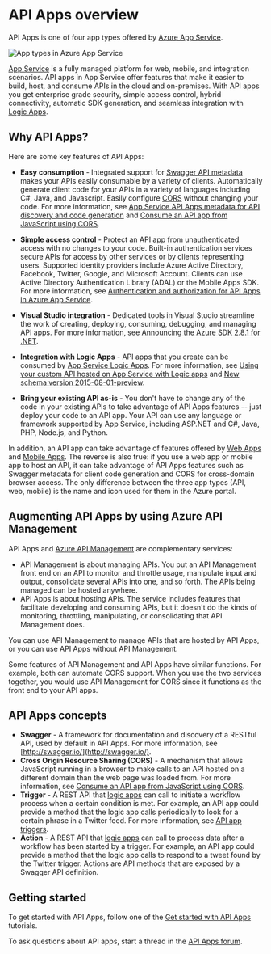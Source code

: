 <properties 
	pageTitle="API Apps introduction | Microsoft Azure" 
	description="Learn why Azure App Service is the best platform for developing, publishing, and hosting RESTful APIs." 
	services="app-service\api" 
	documentationCenter=".net" 
	authors="tdykstra" 
	manager="wpickett" 
	editor=""/>

<tags 
	ms.service="app-service-api" 
	ms.workload="web" 
	ms.tgt_pltfrm="na" 
	ms.devlang="na" 
	ms.topic="get-started-article" 
	ms.date="03/31/2016" 
	ms.author="tdykstra"/>

# API Apps overview

API Apps is one of four app types offered by [Azure App Service](../app-service/app-service-value-prop-what-is.md).

![App types in Azure App Service](./media/app-service-api-apps-why-best-platform/appservicesuite.png)

[App Service](../app-service/app-service-value-prop-what-is.md) is a fully managed platform for web, mobile, and integration scenarios. API apps in App Service offer features that make it easier to build, host, and consume APIs in the cloud and on-premises. With API apps you get enterprise grade security, simple access control, hybrid connectivity, automatic SDK generation, and seamless integration with [Logic Apps](../app-service-logic/app-service-logic-what-are-logic-apps.md).

## Why API Apps?

Here are some key features of API Apps:

- **Easy consumption** - Integrated support for [Swagger API metadata](#concepts) makes your APIs easily consumable by a variety of clients.  Automatically generate client code for your APIs in a variety of languages including C#, Java, and Javascript. Easily configure [CORS](#concepts) without changing your code. For more information, see [App Service API Apps metadata for API discovery and code generation](app-service-api-metadata.md) and [Consume an API app from JavaScript using CORS](app-service-api-cors-consume-javascript.md). 

- **Simple access control** - Protect an API app from unauthenticated access with no changes to your code. Built-in authentication services secure APIs for access by other services or by clients representing users. Supported identity providers include Azure Active Directory, Facebook, Twitter, Google, and Microsoft Account. Clients can use Active Directory Authentication Library (ADAL) or the Mobile Apps SDK. For more information, see [Authentication and authorization for API Apps in Azure App Service](app-service-api-authentication.md).

- **Visual Studio integration** - Dedicated tools in Visual Studio streamline the work of creating, deploying, consuming, debugging, and managing API apps. For more information, see [Announcing the Azure SDK 2.8.1 for .NET](/blog/announcing-azure-sdk-2-8-1-for-net/).

- **Integration with Logic Apps** - API apps that you create can be consumed by [App Service Logic Apps](../app-service-logic/app-service-logic-what-are-logic-apps.md).  For more information, see [Using your custom API hosted on App Service with Logic apps](../app-service-logic/app-service-logic-custom-hosted-api.md) and [New schema version 2015-08-01-preview](../app-service-logic/app-service-logic-schema-2015-08-01.md).

- **Bring your existing API as-is** - You don't have to change any of the code in your existing APIs to take advantage of API Apps features -- just deploy your code to an API app. Your API can use any language or framework supported by App Service, including ASP.NET and C#, Java, PHP, Node.js, and Python.

In addition, an API app can take advantage of features offered by [Web Apps](../app-service-web/app-service-web-overview.md) and [Mobile Apps](../app-service-mobile/app-service-mobile-value-prop.md). The reverse is also true: if you use a web app or mobile app to host an API, it can take advantage of API Apps features such as Swagger metadata for client code generation and CORS for cross-domain browser access. The only difference between the three app types (API, web, mobile) is the name and icon used for them in the Azure portal.

## Augmenting API Apps by using Azure API Management 

API Apps and [Azure API Management](../api-management/api-management-key-concepts.md) are complementary services:

* API Management is about managing APIs. You put an API Management front end on an API to monitor and throttle usage, manipulate input and output, consolidate several APIs into one, and so forth. The APIs being managed can be hosted anywhere.
* API Apps is about hosting APIs. The service includes features that facilitate developing and consuming APIs, but it doesn't do the kinds of monitoring, throttling, manipulating, or consolidating that API Management does. 

You can use API Management to manage APIs that are hosted by API Apps, or you can use API Apps without API Management. 

Some features of API Management and API Apps have similar functions.  For example, both can automate CORS support. When you use the two services together, you would use API Management for CORS since it functions as the front end to your API apps. 

## <a id="concepts"></a> API Apps concepts

- **Swagger** - A framework for documentation and discovery of a RESTful API, used by default in API Apps. For more information, see [http://swagger.io/](http://swagger.io/).
- **Cross Origin Resource Sharing (CORS)** - A mechanism that allows JavaScript running in a browser to make calls to an API hosted on a different domain than the web page was loaded from. For more information, see [Consume an API app from JavaScript using CORS](app-service-api-cors-consume-javascript.md). 
- **Trigger** - A REST API that [logic apps](../app-service-logic/app-service-logic-what-are-logic-apps.md) can call to initiate a workflow process when a certain condition is met. For example, an API app could provide a method that the logic app calls periodically to look for a certain phrase in a Twitter feed. For more information, see [API app triggers](app-service-api-dotnet-triggers.md).
- **Action** - A REST API that [logic apps](../app-service-logic/app-service-logic-what-are-logic-apps.md) can call to process data after a workflow has been started by a trigger. For example, an API app could provide a method that the logic app calls to respond to a tweet found by the Twitter trigger. Actions are API methods that are exposed by a Swagger API definition.

## Getting started

To get started with API Apps, follow one of the [Get started with API Apps](app-service-api-dotnet-get-started.md) tutorials. 

To ask questions about API apps, start a thread in the [API Apps forum](https://social.msdn.microsoft.com/Forums/en-US/home?forum=AzureAPIApps). 
